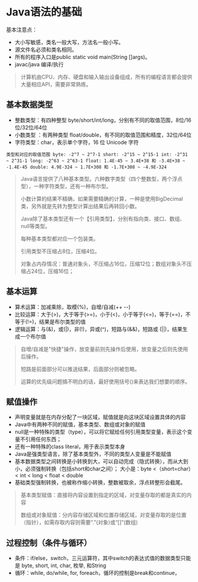 # Java语法的基础
基本注意点：
- 大小写敏感，类名一般大写，方法名一般小写。
- 源文件名必须和类名相同。
- 所有的程序入口是public static void main(String []args)。
- javac/java 编译/执行

> 计算机由CPU、内存、硬盘和输入输出设备组成，所有的编程语言都会提供大量相应API，需要非常熟练。

## 基本数据类型
* 整数类型：有四种整型 byte/short/int/long，分别有不同的取值范围，8位/16位/32位/64位
* 小数类型 ：有两种类型 float/double，有不同的取值范围和精度，32位/64位
* 字符类型：char，表示单个字符，16 位 Unicode 字符

`
类型和对应的取值范围
byte: -2^7 ~ 2^7-1
short: -2^15 ~ 2^15-1
int: -2^31 ~ 2^31-1
long: -2^63 ~ 2^63-1
float: 1.4E-45 ~ 3.4E+38 和 -3.4E+38 ~ -1.4E-45
double: 4.9E-324 ~ 1.7E+308 和 -1.7E+308 ~ -4.9E-324
`
> Java语言提供了八种基本类型。六种数字类型（四个整数型，两个浮点型），一种字符类型，还有一种布尔型。
>
> 小数计算的结果不精确，如果需要精确的计算，一种是使用BigDecimal类，另外就是先转为整型计算出结果后再转回小数。
>
> Java除了基本类型还有一个【引用类型】，分别有指向类、接口、数组、null等类型。
> 
> 每种基本类型都对应一个包装类。
> 
> 引用类型不压缩占8位，压缩4位。
> 
> 对象占内存情况：普通对象头，不压缩占16位，压缩12位；数组对象头不压缩占24位，压缩16位；

## 基本运算
- 算术运算：加减乘除，取模(%)，自增/自减(++ --)
- 比较运算：大于(>)，大于等于(>=)，小于(<)，小于等于(<=)，等于(==)，不等于(!=)，结果是布尔类型的值
- 逻辑运算：与(&)，或(|)，非(!)，异或(^)，短路与(&&)，短路或 (||)，结果生成一个布尔值
> 自增/自减是"快捷"操作，放变量前则先操作后使用，放变量之后则先使用后操作。
> 
> 短路是前面部分可以推送结果，后面部分则被忽略。
>
> 运算的优先级问题搞不明白的话，最好使用括号()来表达我们想要的顺序。

## 赋值操作
- 声明变量就是在内存分配了一块区域，赋值就是向这块区域设置具体的内容
- Java中有两种不同的赋值，基本类型、数组或对象的赋值
- null是一种特殊的类型（type），可以将它赋给任何引用类型变量，表示这个变量不引用任何东西；
- 还有一种特殊的class literal，用于表示类型本身
- Java是强类型语言，除了基本类型外，不同的类型人变量是不能赋值
- 基本数据类型之间转换是小转换到大，可以自动完成（隐式转换），而从大到小，必须强制转换（包括short和char之间）；
大小是：byte <（short=char）< int < long < float < double
- 基础类型强制转换，也被称作缩小转换，整数被取余，浮点转整形会截尾。

> 基本类型赋值：直接将内容设置到指定的区域，对变量存取的都是真实的内容
>
> 数组或对象赋值：分内容存储区域和位置存储区域，对变量存取的是位置（指针），如需存取内容则需要“.”(对象)或“[]”(数组)

## 过程控制（条件与循环）
- 条件：if/else，switch，三元运算符，其中switch的表达式值的数据类型只能是 byte, short, int, char, 枚举, 和String
- 循环：while, do/while, for, foreach，循环的控制是break和continue，